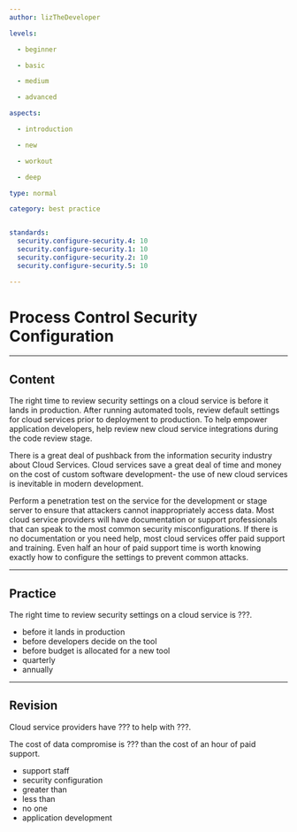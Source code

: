 ```yaml
---
author: lizTheDeveloper

levels:

  - beginner

  - basic

  - medium

  - advanced

aspects:

  - introduction

  - new

  - workout

  - deep

type: normal

category: best practice


standards:
  security.configure-security.4: 10
  security.configure-security.1: 10
  security.configure-security.2: 10
  security.configure-security.5: 10

---
```


# Process Control Security Configuration

---
## Content

The right time to review security settings on a cloud service is before it lands in production. After running automated tools, review default settings for cloud services prior to deployment to production. To help empower application developers, help review new cloud service integrations during the code review stage.

There is a great deal of pushback from the information security industry about Cloud Services. Cloud services save a great deal of time and money on the cost of custom software development- the use of new cloud services is inevitable in modern development.

Perform a penetration test on the service for the development or stage server to ensure that attackers cannot inappropriately access data. Most cloud service providers will have documentation or support professionals that can speak to the most common security misconfigurations. If there is no documentation or you need help, most cloud services offer paid support and training. Even half an hour of paid support time is worth knowing exactly how to configure the settings to prevent common attacks.


---
## Practice

The right time to review security settings on a cloud service is ???.

* before it lands in production
* before developers decide on the tool
* before budget is allocated for a new tool
* quarterly
* annually

---
## Revision

Cloud service providers have ??? to help with ???.

The cost of data compromise is ??? than the cost of an hour of paid support.

* support staff
* security configuration
* greater than
* less than
* no one
* application development
